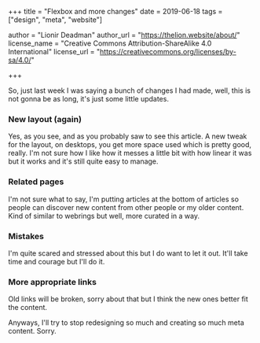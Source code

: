 +++
title = "Flexbox and more changes"
date = 2019-06-18
tags = ["design", "meta", "website"]

author = "Lionir Deadman"
author_url = "https://thelion.website/about/"
license_name = "Creative Commons Attribution-ShareAlike 4.0 International"
license_url = "https://creativecommons.org/licenses/by-sa/4.0/"
 
+++

So, just last week I was saying a bunch of changes I had made, well, this is not gonna be as long, it's just some little updates.
<!--more-->

### New layout (again)

Yes, as you see, and as you probably saw to see this article. A new tweak for the layout, on desktops, you get more space used which is pretty good, really. I'm not sure how I like how it messes a little bit with how linear it was but it works and it's still quite easy to manage.

### Related pages

I'm not sure what to say, I'm putting articles at the bottom of articles so people can discover new content from other people or my older content. Kind of similar to webrings but well, more curated in a way.

### Mistakes

I'm quite scared and stressed about this but I do want to let it out. It'll take time and courage but I'll do it.

### More appropriate links

Old links will be broken, sorry about that but I think the new ones better fit the content.

Anyways, I'll try to stop redesigning so much and creating so much meta content. Sorry.

